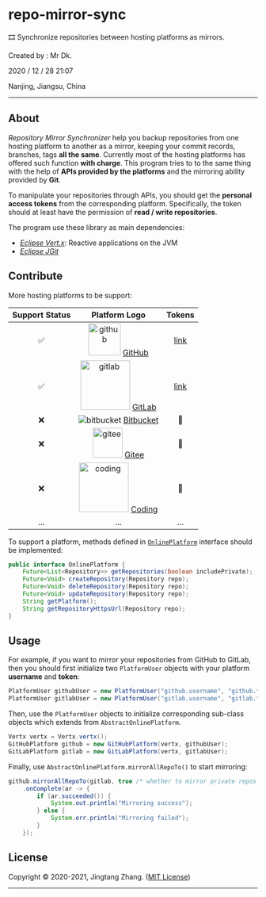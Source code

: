 # repo-mirror-sync

🎞️ Synchronize repositories between hosting platforms as mirrors.

Created by : Mr Dk.

2020 / 12 / 28 21:07

Nanjing, Jiangsu, China

---

## About

*Repository Mirror Synchronizer* help you backup repositories from one hosting platform to another as a mirror, keeping your commit records, branches, tags **all the same**. Currently most of the hosting platforms has offered such function **with charge**. This program tries to to the same thing with the help of **APIs provided by the platforms** and the mirroring ability provided by **Git**.

To manipulate your repositories through APIs, you should get the **personal access tokens** from the corresponding platform. Specifically, the token should at least have the permission of **read / write repositories**.

The program use these library as main dependencies:

* [*Eclipse Vert.x*](https://vertx.io/): Reactive applications on the JVM
* [*Eclipse JGit*](https://www.eclipse.org/jgit/)

## Contribute

More hosting platforms to be support:

| Support Status |                        Platform Logo                         |                           Tokens                            |
| :------------: | :----------------------------------------------------------: | :---------------------------------------------------------: |
|       ✅        | <img src="https://image.flaticon.com/icons/png/512/25/25231.png" alt="github" style="width:65px;" /> [GitHub](https://github.com/) |         [link](https://github.com/settings/tokens)          |
|       ✅        | <img src="https://about.gitlab.com/images/press/logo/png/gitlab-icon-rgb.png" alt="gitlab" style="width:100px;" /> [GitLab](https://gitlab.com/) | [link](https://gitlab.com/-/profile/personal_access_tokens) |
|       ❌        | ![bitbucket](https://images.ctfassets.net/8j5aqoy0ts8s/PwyDgzgMHcL14w44zWxex/6d67cbcb2d40c782d6fa13ee97b159bc/logo-gradient-blue-bitbucket) [Bitbucket](https://bitbucket.org/) |                              🚧                              |
|       ❌        | <img src="https://gitee.com/static/images/logo-en.svg" alt="gitee" style="width: 60px;" /> [Gitee](https://gitee.com/) |                              🚧                              |
|       ❌        | <img src="https://coding-net-production-pp-ci.codehub.cn/6636348c-4d30-40ff-8620-2dbdc1106ff7.png" alt="coding" style="width: 100px;" /> [Coding](https://coding.net/) |                              🚧                              |
|      ...       |                             ...                              |                             ...                             |

To support a platform, methods defined in [`OnlinePlatform`](src/main/java/iot/zjt/platform/OnlinePlatform.java) interface should be implemented: 

```java
public interface OnlinePlatform {
    Future<List<Repository>> getRepositories(boolean includePrivate);
    Future<Void> createRepository(Repository repo);
    Future<Void> deleteRepository(Repository repo);
    Future<Void> updateRepository(Repository repo);
    String getPlatform();
    String getRepositoryHttpsUrl(Repository repo);
}
```

## Usage

For example, if you want to mirror your repositories from GitHub to GitLab, then you should first initialize two `PlatformUser` objects with your platform **username** and **token**:

```java
PlatformUser githubUser = new PlatformUser("github.username", "github.token");
PlatformUser gitlabUser = new PlatformUser("gitlab.username", "gitlab.token");
```

Then, use the `PlatformUser` objects to initialize corresponding sub-class objects which extends from `AbstractOnlinePlatform`.

```java
Vertx vertx = Vertx.vertx();
GitHubPlatform github = new GitHubPlatform(vertx, githubUser);
GitLabPlatform gitlab = new GitLabPlatform(vertx, gitlabUser);
```

Finally, use `AbstractOnlinePlatform.mirrorAllRepoTo()` to start mirroring:

```java
github.mirrorAllRepoTo(gitlab, true /* whether to mirror private repos */)
    .onComplete(ar -> {
        if (ar.succeeded()) {
            System.out.println("Mirroring success");
        } else {
            System.err.println("Mirroring failed");
        }
    });
```

## License

Copyright © 2020-2021, Jingtang Zhang. ([MIT License](LICENSE))

---

